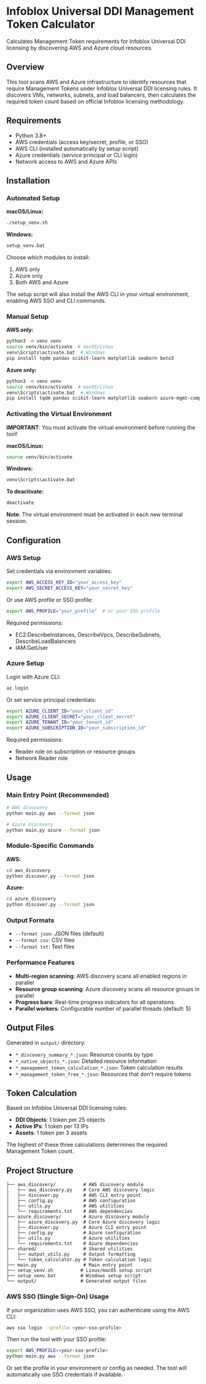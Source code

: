 # Infoblox Universal DDI Management Token Calculator

Calculates Management Token requirements for Infoblox Universal DDI licensing by discovering AWS and Azure cloud resources.

## Overview

This tool scans AWS and Azure infrastructure to identify resources that require Management Tokens under Infoblox Universal DDI licensing rules. It discovers VMs, networks, subnets, and load balancers, then calculates the required token count based on official Infoblox licensing methodology.

## Requirements

- Python 3.8+
- AWS credentials (access key/secret, profile, or SSO)
- AWS CLI (installed automatically by setup script)
- Azure credentials (service principal or CLI login)
- Network access to AWS and Azure APIs

## Installation

### Automated Setup

**macOS/Linux:**
```bash
./setup_venv.sh
```

**Windows:**
```cmd
setup_venv.bat
```

Choose which modules to install:
1. AWS only
2. Azure only  
3. Both AWS and Azure

The setup script will also install the AWS CLI in your virtual environment, enabling AWS SSO and CLI commands.

### Manual Setup

**AWS only:**
```bash
python3 -m venv venv
source venv/bin/activate  # macOS/Linux
venv\Scripts\activate.bat  # Windows
pip install tqdm pandas scikit-learn matplotlib seaborn boto3
```

**Azure only:**
```bash
python3 -m venv venv
source venv/bin/activate  # macOS/Linux
venv\Scripts\activate.bat  # Windows
pip install tqdm pandas scikit-learn matplotlib seaborn azure-mgmt-compute azure-mgmt-network azure-mgmt-resource azure-mgmt-monitor azure-identity
```

### Activating the Virtual Environment

**IMPORTANT**: You must activate the virtual environment before running the tool!

**macOS/Linux:**
```bash
source venv/bin/activate
```

**Windows:**
```cmd
venv\Scripts\activate.bat
```

**To deactivate:**
```bash
deactivate
```

**Note**: The virtual environment must be activated in each new terminal session.

## Configuration

### AWS Setup

Set credentials via environment variables:
```bash
export AWS_ACCESS_KEY_ID="your_access_key"
export AWS_SECRET_ACCESS_KEY="your_secret_key"
```

Or use AWS profile or SSO profile:
```bash
export AWS_PROFILE="your_profile"  # or your SSO profile
```

Required permissions:
- EC2:DescribeInstances, DescribeVpcs, DescribeSubnets, DescribeLoadBalancers
- IAM:GetUser

### Azure Setup

Login with Azure CLI:
```bash
az login
```

Or set service principal credentials:
```bash
export AZURE_CLIENT_ID="your_client_id"
export AZURE_CLIENT_SECRET="your_client_secret"
export AZURE_TENANT_ID="your_tenant_id"
export AZURE_SUBSCRIPTION_ID="your_subscription_id"
```

Required permissions:
- Reader role on subscription or resource groups
- Network Reader role

## Usage

### Main Entry Point (Recommended)

```bash
# AWS discovery
python main.py aws --format json

# Azure discovery  
python main.py azure --format json
```

### Module-Specific Commands

**AWS:**
```bash
cd aws_discovery
python discover.py --format json
```

**Azure:**
```bash
cd azure_discovery
python discover.py --format json
```

### Output Formats

- `--format json`: JSON files (default)
- `--format csv`: CSV files
- `--format txt`: Text files

### Performance Features

- **Multi-region scanning**: AWS discovery scans all enabled regions in parallel
- **Resource group scanning**: Azure discovery scans all resource groups in parallel
- **Progress bars**: Real-time progress indicators for all operations
- **Parallel workers**: Configurable number of parallel threads (default: 5)

## Output Files

Generated in `output/` directory:

- `*_discovery_summary_*.json`: Resource counts by type
- `*_native_objects_*.json`: Detailed resource information
- `*_management_token_calculation_*.json`: Token calculation results
- `*_management_token_free_*.json`: Resources that don't require tokens

## Token Calculation

Based on Infoblox Universal DDI licensing rules:

- **DDI Objects**: 1 token per 25 objects
- **Active IPs**: 1 token per 13 IPs  
- **Assets**: 1 token per 3 assets

The highest of these three calculations determines the required Management Token count.

## Project Structure

```
├── aws_discovery/          # AWS discovery module
│   ├── aws_discovery.py    # Core AWS discovery logic
│   ├── discover.py         # AWS CLI entry point
│   ├── config.py           # AWS configuration
│   ├── utils.py            # AWS utilities
│   └── requirements.txt    # AWS dependencies
├── azure_discovery/        # Azure discovery module
│   ├── azure_discovery.py  # Core Azure discovery logic
│   ├── discover.py         # Azure CLI entry point
│   ├── config.py           # Azure configuration
│   ├── utils.py            # Azure utilities
│   └── requirements.txt    # Azure dependencies
├── shared/                 # Shared utilities
│   ├── output_utils.py     # Output formatting
│   └── token_calculator.py # Token calculation logic
├── main.py                 # Main entry point
├── setup_venv.sh          # Linux/macOS setup script
├── setup_venv.bat         # Windows setup script
└── output/                # Generated output files
```

### AWS SSO (Single Sign-On) Usage

If your organization uses AWS SSO, you can authenticate using the AWS CLI:

```bash
aws sso login --profile <your-sso-profile>
```

Then run the tool with your SSO profile:

```bash
export AWS_PROFILE=<your-sso-profile>
python main.py aws --format json
```

Or set the profile in your environment or config as needed. The tool will automatically use SSO credentials if available.
